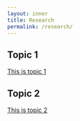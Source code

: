 ```yaml
---
layout: inner
title: Research
permalink: /research/
---
```


## Topic 1

[This is topic 1](/research/topic1/)

## Topic 2

[This is topic 2](/research/topic2/)
